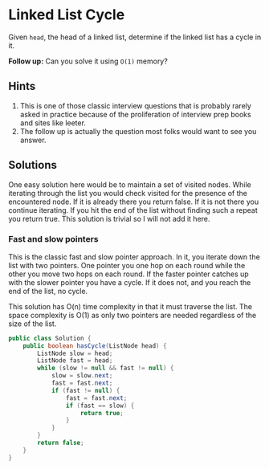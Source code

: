 # Linked List Cycle

Given `head`, the head of a linked list, determine if the linked list has a
cycle in it.

**Follow up:** Can you solve it using `O(1)` memory?

## Hints

1. This is one of those classic interview questions that is probably rarely
   asked in practice because of the proliferation of interview prep books and
   sites like leeter.
1. The follow up is actually the question most folks would want to see you
   answer.

## Solutions

One easy solution here would be to maintain a set of visited nodes. While
iterating through the list you would check visited for the presence of the
encountered node. If it is already there you return false. If it is not there
you continue iterating. If you hit the end of the list without finding such
a repeat you return true. This solution is trivial so I will not add it here.

### Fast and slow pointers

This is the classic fast and slow pointer approach. In it, you iterate down the
list with two pointers. One pointer you one hop on each round while the other
you move two hops on each round. If the faster pointer catches up with the
slower pointer you have a cycle. If it does not, and you reach the end of the
list, no cycle.

This solution has O(n) time complexity in that it must traverse the list. The
space complexity is O(1) as only two pointers are needed regardless of the size
of the list.

```java
public class Solution {
    public boolean hasCycle(ListNode head) {
        ListNode slow = head;
        ListNode fast = head;
        while (slow != null && fast != null) {
            slow = slow.next;
            fast = fast.next;
            if (fast != null) {
                fast = fast.next;
                if (fast == slow) {
                    return true;
                }
            }
        }
        return false;
    }
}
```

